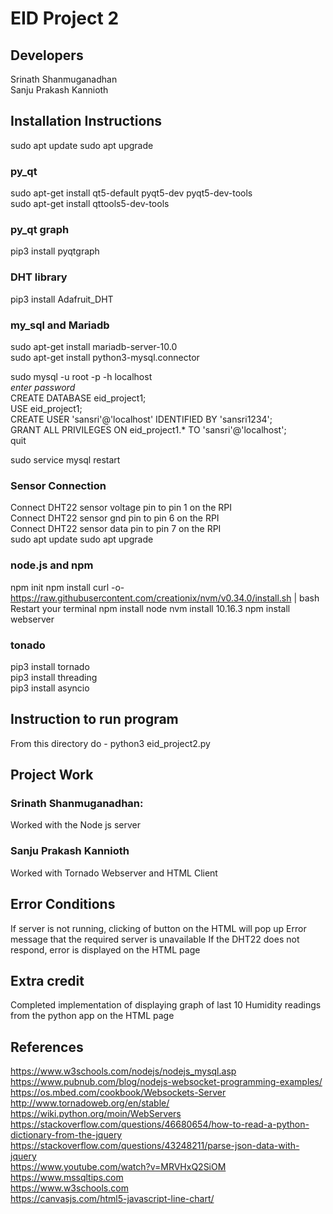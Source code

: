 # EID Project 2

## Developers
Srinath Shanmuganadhan  
Sanju Prakash Kannioth

## Installation Instructions

sudo apt update
sudo apt upgrade

### py_qt
sudo apt-get install qt5-default pyqt5-dev pyqt5-dev-tools  
sudo apt-get install qttools5-dev-tools

### py_qt graph  
pip3 install pyqtgraph

### DHT library  
pip3 install Adafruit_DHT

### my_sql and Mariadb
sudo apt-get install mariadb-server-10.0  
sudo apt-get install python3-mysql.connector  

sudo mysql -u root -p -h localhost  
	*enter password*  
	CREATE DATABASE eid_project1;  
	USE eid_project1;  
	CREATE USER 'sansri'@'localhost' IDENTIFIED BY 'sansri1234';  
	GRANT ALL PRIVILEGES ON eid_project1.* TO 'sansri'@'localhost';  
	quit  

sudo service mysql restart  

### Sensor Connection
Connect DHT22 sensor voltage pin to pin 1 on the RPI  
Connect DHT22 sensor gnd pin to pin 6 on the RPI  
Connect DHT22 sensor data pin to pin 7 on the RPI  
sudo apt update
sudo apt upgrade

### node.js and npm
npm init
npm install
curl -o- https://raw.githubusercontent.com/creationix/nvm/v0.34.0/install.sh | bash
Restart your terminal
npm install node
nvm install 10.16.3
npm install webserver  

### tonado
pip3 install tornado  
pip3 install threading  
pip3 install asyncio  

## Instruction to run program
From this directory do - python3 eid_project2.py  

## Project Work

### Srinath Shanmuganadhan:
Worked with the Node js server

### Sanju Prakash Kannioth  
Worked with Tornado Webserver and HTML Client

## Error Conditions

If server is not running, clicking of button on the HTML will pop up Error message that the required server is unavailable
If the DHT22 does not respond, error is displayed on the HTML page

## Extra credit
Completed implementation of displaying graph of last 10 Humidity readings from the python app on the HTML page  

## References  
https://www.w3schools.com/nodejs/nodejs_mysql.asp  
https://www.pubnub.com/blog/nodejs-websocket-programming-examples/  
https://os.mbed.com/cookbook/Websockets-Server  
http://www.tornadoweb.org/en/stable/  
https://wiki.python.org/moin/WebServers  
https://stackoverflow.com/questions/46680654/how-to-read-a-python-dictionary-from-the-jquery 
https://stackoverflow.com/questions/43248211/parse-json-data-with-jquery  
https://www.youtube.com/watch?v=MRVHxQ2SiOM  
https://www.mssqltips.com  
https://www.w3schools.com  
https://canvasjs.com/html5-javascript-line-chart/  

